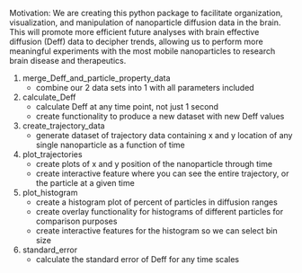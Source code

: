 Motivation: We are creating this python package to facilitate organization, visualization, and manipulation of nanoparticle diffusion data in the brain. This will promote more efficient future analyses with brain effective diffusion (Deff) data to decipher trends, allowing us to perform more meaningful experiments with the most mobile nanoparticles to research brain disease and therapeutics.

1. merge_Deff_and_particle_property_data
    - combine our 2 data sets into 1 with all parameters included
2. calculate_Deff
    - calculate Deff at any time point, not just 1 second
    - create functionality to produce a new dataset with new Deff values
3. create_trajectory_data
    - generate dataset of trajectory data containing x and y location of any single nanoparticle as a function of time
4. plot_trajectories
    - create plots of x and y position of the nanoparticle through time
    - create interactive feature where you can see the entire trajectory, or the particle at a given time
5. plot_histogram
    - create a histogram plot of percent of particles in diffusion ranges
    - create overlay functionality for histograms of different particles for comparison purposes
    - create interactive features for the histogram so we can select bin size
6. standard_error
    - calculate the standard error of Deff for any time scales
